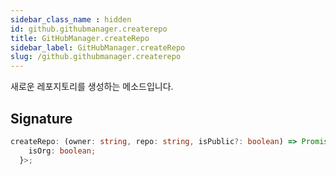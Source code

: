```yaml
---
sidebar_class_name : hidden
id: github.githubmanager.createrepo
title: GitHubManager.createRepo
sidebar_label: GitHubManager.createRepo
slug: /github.githubmanager.createrepo
---
```






새로운 레포지토리를 생성하는 메소드입니다.

## Signature

```typescript
createRepo: (owner: string, repo: string, isPublic?: boolean) => Promise<RestEndpointMethodTypes["repos"]["createInOrg"]["response"]["data"] & {
    isOrg: boolean;
  }>;
```
